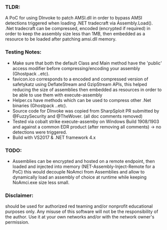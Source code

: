 ### TLDR:
A PoC for using DInvoke to patch AMSI.dll in order to bypass AMSI detections triggered when loading .NET tradecraft via Assembly.Load().
.Net tradecraft can be compressed, encoded (encrypted if required) in order to keep the assembly size less than 1MB, then embedded as a resource
 to be loaded after patching amsi.dll memory.

### Testing Notes:
* Make sure that both the default Class and Main method have the 'public' access modifier before compressing/encoding your assembly (Ghostpack ..etc).
* favicon.ico corresponds to a encoded and compressed version of safetykatz using DeflateStream and GzipStream APIs,
  this helped reducing the size of assemblies then embedded as resources in order to be able to use them with execute-assembly
* Helper.cs have methods which can be used to compress other .Net binaries (Ghostpack ..etc).
* Source code for DInvoke was copied from SharpSploit PR submitted by @FuzzySecurity and @TheWover. (all doc comments removed)
* Tested via cobalt strike execute-assemby on Windows Build 1908/1903 and against a common EDR product (after removing all comments) -> no detections were triggered.
* Build with VS2017 & .NET framework 4.x

### TODO:
* Assemblies can be encrypted and hosted on a remote endpoint, then loaded and injected into memory (NET-Assembly-Inject-Remote for a PoC) 
this would decouple NoAmci from Assemblies and allow to dynamically load an assembly of 
choice at runtime while keeping NoAmci.exe size less small.


### Disclaimer:
should be used for authorized red teaming and/or nonprofit educational purposes only. 
Any misuse of this software will not be the responsibility of the author. 
Use it at your own networks and/or with the network owner's permission.

